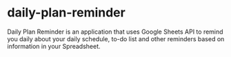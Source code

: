 # daily-plan-reminder
Daily Plan Reminder is an application that uses Google Sheets API to remind you daily about your daily schedule, to-do list and other reminders based on information in your Spreadsheet.
